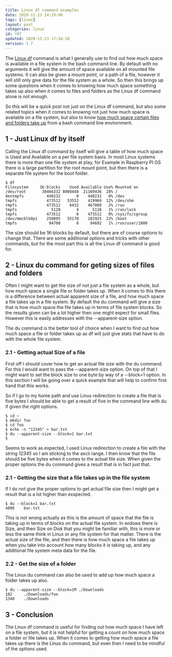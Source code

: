 ```yaml
---
title: Linux df command examples
date: 2020-11-23 14:19:00
tags: [linux]
layout: post
categories: linux
id: 747
updated: 2020-11-23 17:54:10
version: 1.7
---
```


The [Linux df](http://linuxcommand.org/lc3_man_pages/df1.html) command is what I generally use to find out how much space is available in a file system in the bash command line. By default with no arguments it will give the amount of space available on all mounted file systems. It can also be given a mount point, or a path of a file, however it will still only give data for the file system as a whole. So then this brings up some questions when it comes to knowing how much space something takes up also when it comes to files and folders as the Linux df command alone is not enough.

So this will be a quick post not just on the Linux df command, but also some related topics when it comes to knowing not just how much space is available on a file system, but also to know [how much space certain files and folders take up](https://www.howtogeek.com/450366/how-to-get-the-size-of-a-file-or-directory-in-linux/) from a bash command line environment.

<!-- more -->

## 1 - Just Linux df by itself

Calling the Linux df command by itself will give a table of how much space is Used and Available on a per file system basis. In most Linux systems there is more than one file system at play, for Example in Raspberry PI OS there is a large partition for the root mount point, but then there is a separate file system for the boot folder.

```
$ df
Filesystem     1K-blocks    Used Available Use% Mounted on
/dev/root       30466332 8008448  21169436  28% /
devtmpfs          440232       0    440232   0% /dev
tmpfs             473512   53552    419960  12% /dev/shm
tmpfs             473512    6432    467080   2% /run
tmpfs               5120       4      5116   1% /run/lock
tmpfs             473512       0    473512   0% /sys/fs/cgroup
/dev/mmcblk0p1    258095   55170    202925  22% /boot
tmpfs              94700       8     94692   1% /run/user/1000
```

The size should be 1K-blocks by default, but there are of course options to change that. There are some additional options and tricks with other commands, but for the most part this is all the Linux df command is good for.

## 2 - Linux du command for geting sizes of files and folders

Often I might want to get the size of not just a file system as a whole, but how much space a single file or folder takes up. When it comes to this there is a difference between actual apparent size of a file, and how much space a file takes up in a file system. By default the du command will give a size that is how much space the file takes up in terms of file system blocks. So the results given can be a lot higher then one might expect for small files. However this is easily addresses with the --apparent-size option.

The du command is the better tool of choice when I want to find out how much space a file or folder takes up as df will just give stats that have to do with the whole file system.

### 2.1 - Getting actual Size of a file

First off I should cover how to get an actual file size with the du command. For this I would want to pass the --apparent-size option. On top of that I might want to set the block size to one byte by way of a --block=1 option. In this section I will be going over a quick example that will help to confirm first hand that this works.

So if I go to my home path and use Linux redirection to create a file that is five bytes I should be able to get a result of five in the command line with du if given the right options.

```
$ cd ~
$ mkdir foo
$ cd foo
$ echo -n "12345" > bar.txt
$ du --apparent-size --block=1 bar.txt
5
```

Seems to work as expected, I used Linux redirection to create a file with the string _12345_ so I am sticking to the ascii range. I then know that the file should be five bytes when it comes to the actual file size. When given the proper options the du command gives a result that is in fact just that.

### 2.1 - Getting the size that a file takes up in the file system

If I do not give the proper options to get actual file size then I might get a result that is a lot higher than exspected.

```
$ du --block=1 bar.txt
4096    bar.txt
```

This is not wrong actually as this is the amount of space that the file is taking up in terms of blocks on the actual file system. In widows there is Size, and then Size on Disk that you might be familiar with, this is more or less the same think in Linux or any file system for that matter. There is the actual size of the file, and then there is how much space a file takes up when you take into account how many blocks it is taking up, and any additional file system meta data for the file. 

### 2.2 - Get the size of a folder

The Linux du command can also be used to add up how much space a folder takes up also.

```
$ du --apparent-size --block=1M ./Downloads
182     ./Downloads/foo
1340    ./Downloads
```

## 3 - Conclusion

The Linux df command is useful for finding out how much space I have left on a file system, but it is not helpful for getting a count on how much space a folder or file takes up. When it comes to getting how much space a file takes up there is the Linux du command, but even then I need to be mindful of the options used.